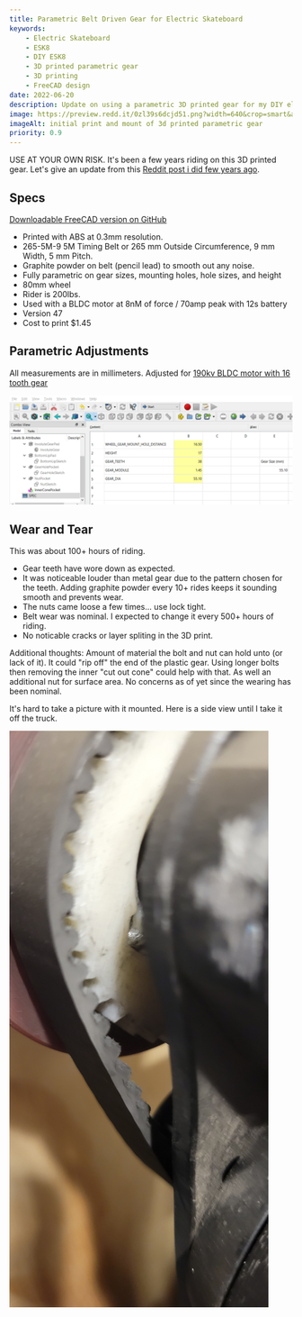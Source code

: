 ```yaml
---
title: Parametric Belt Driven Gear for Electric Skateboard
keywords: 
    - Electric Skateboard
    - ESK8
    - DIY ESK8
    - 3D printed parametric gear
    - 3D printing
    - FreeCAD design
date: 2022-06-20
description: Update on using a parametric 3D printed gear for my DIY electric skateboard after 100+ hours of riding.
image: https://preview.redd.it/0zl39s6dcjd51.png?width=640&crop=smart&auto=webp&s=48567f3f2aad79c253526693e60a65888728c953
imageAlt: initial print and mount of 3d printed parametric gear
priority: 0.9
---
```


USE AT YOUR OWN RISK. It's been a few years riding on this 3D printed gear. Let's give an update from this [Reddit post i did few years ago](https://www.reddit.com/r/functionalprint/comments/hz8yn8/parametric_belt_driven_gear_for_diy_esk8/).


## Specs

[Downloadable FreeCAD version on GitHub](images/skateboardGearWheel/SkateboardWheelGear.FCStd)

- Printed with ABS at 0.3mm resolution. 
- 265-5M-9 5M Timing Belt or 265 mm Outside Circumference, 9 mm Width, 5 mm Pitch.
- Graphite powder on belt (pencil lead) to smooth out any noise.
- Fully parametric on gear sizes, mounting holes, hole sizes, and height
- 80mm wheel
- Rider is 200lbs. 
- Used with a BLDC motor at 8nM of force / 70amp peak with 12s battery
- Version 47
- Cost to print $1.45

<script type="module" src="https://unpkg.com/@google/model-viewer/dist/model-viewer.min.js"></script>

<model-viewer style="width: 100%; min-height:300px;" alt="3D Rendering of model" src="images/skateboardGearWheel/SkateboardWheelGear-Body.gltf" ar ar-modes="webxr scene-viewer quick-look" camera-controls enable-pan>
</model-viewer>

## Parametric Adjustments

All measurements are in millimeters. Adjusted for [190kv BLDC motor with 16 tooth gear](https://www.amazon.com/Flipsky-Hardened-Electric-Skateboard-Brushless/dp/B08L5WDTSZ?crid=38MPS5ZVVS608&keywords=Flipsky%2BElectric%2BSkateboard%2B6374%2B190KV%2B3250W%2BBrushless%2BBLDC%2BMotor&qid=1655749320&s=toys-and-games&sprefix=flipsky%2Belectric%2Bskateboard%2B6374%2B190kv%2B3250w%2Bbrushless%2Bbldc%2Bmotor%2Ctoys-and-games%2C106&sr=1-1-spons&spLa=ZW5jcnlwdGVkUXVhbGlmaWVyPUEyTTI1T1lHSUk4TTBEJmVuY3J5cHRlZElkPUEwNzgzOTM2M0ZOOVlWODFKWDU5MSZlbmNyeXB0ZWRBZElkPUExMDQxMDE2M0tZUTdJSU43V0tWOSZ3aWRnZXROYW1lPXNwX2F0ZiZhY3Rpb249Y2xpY2tSZWRpcmVjdCZkb05vdExvZ0NsaWNrPXRydWU&th=1&linkCode=ll1&tag=dctm-20&linkId=00aab9f6e7dde286c70b7c3585039b04&language=en_US&ref_=as_li_ss_tl)

![Parametric variables spread sheet](images/skateboardGearWheel/wheelSizeSpreadSheet.png)



## Wear and Tear 

This was about 100+ hours of riding.

- Gear teeth have wore down as expected.
- It was noticeable louder than metal gear due to the pattern chosen for the teeth. Adding graphite powder every 10+ rides keeps it sounding smooth and prevents wear.
- The nuts came loose a few times... use lock tight.
- Belt wear was nominal.  I expected to change it every 500+ hours of riding.
- No noticable cracks or layer spliting in the 3D print.

Additional thoughts: Amount of material the bolt and nut can hold unto (or lack of it).  It could "rip off" the end of the plastic gear.  Using longer bolts then removing the inner "cut out cone" could help with that.  As well an additional nut for surface area.  No concerns as of yet since the wearing has been nominal.

<caption>It's hard to take a picture with it mounted. Here is a side view until I take it off the truck.</caption>

![Inner Gear Side with Belt](images/skateboardGearWheel/20220620_125219.jpg)


</br>
